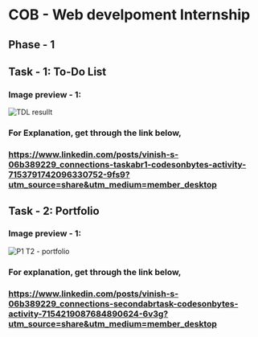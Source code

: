 # COB - Web develpoment Internship
## Phase - 1
## Task - 1: To-Do List
### Image preview - 1:
![TDL resullt](https://github.com/vinish2002/COB-Web-Development/assets/93365433/148b3ba1-0d79-467b-ac99-aeb7b296f091)
### For Explanation, get through the link below,
### https://www.linkedin.com/posts/vinish-s-06b389229_connections-taskabr1-codesonbytes-activity-7153791742096330752-9fs9?utm_source=share&utm_medium=member_desktop

## Task - 2: Portfolio
### Image preview - 1:
![P1 T2 - portfolio](https://github.com/vinish2002/COB-Web-Development/assets/93365433/7321b8b0-4ae2-446a-9322-a1e888336224)
### For explanation, get through the link below,
### https://www.linkedin.com/posts/vinish-s-06b389229_connections-secondabrtask-codesonbytes-activity-7154219087684890624-6v3g?utm_source=share&utm_medium=member_desktop
